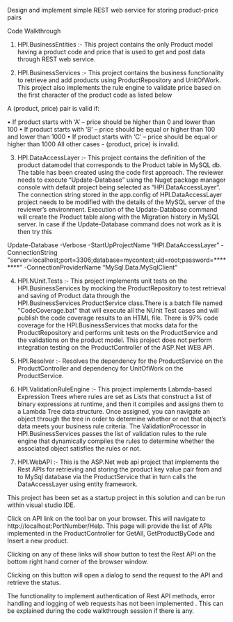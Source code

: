 Design and implement simple REST web service for storing product-price pairs

Code Walkthrough
1.	HPI.BusinessEntities :- This project contains the only Product model having a product code and price that is used to get and post data through REST web service.

2.	HPI.BusinessServices :- This project contains the business functionality to retrieve and add products using ProductRepository and UnitOfWork. This project also implements the rule engine to validate price based on the first character of the product code as listed below

A (product, price) pair is valid if:

• If product starts with ‘A’ – price should be higher than 0 and lower than 100
• If product starts with ‘B’ – price should be equal or higher than 100 and lower than 1000
• If product starts with ‘C’ – price should be equal or higher than 1000
All other cases - (product, price) is invalid.

3.	HPI.DataAccessLayer :- This project contains the definition of the product datamodel that corresponds to the Product table in MySQL db. The table has been created using the code first approach. The reviewer needs to execute “Update-Database” using the Nuget package manager console with default project being selected as “HPI.DataAccessLayer”. 
The connection string stored in the app.config of HPI.DataAccessLayer project needs to be modified with the details of the MySQL server of the reviewer’s environment.
Execution of the Update-Database command will create the Product table along with the Migration history in MySQL server. In case if the Update-Database command does not work as it is then try this

Update-Database -Verbose -StartUpProjectName “HPI.DataAccessLayer” -ConnectionString "server=localhost;port=3306;database=mycontext;uid=root;password=********" -ConnectionProviderName “MySql.Data.MySqlClient”

4.	HPI.NUnit.Tests :- This project implements unit tests on the HPI.BusinessServices by mocking the ProductRepository to test retrieval and saving of Product data through the HPI.BusinessServices.ProductService class.There is a batch file named "CodeCoverage.bat" that will execute all the NUnit Test cases and will publish the code coverage results to an HTML file. There is 97% code coverage for the HPI.BusinessServices that mocks data for the ProductRepository and performs unit tests on the ProductService and the validations on the product model. This project does not perform integration testing on the ProductController of the ASP.Net WEB API.

5.	HPI.Resolver :- Resolves the dependency for the ProductService on the ProductController and dependency for UnitOfWork on the ProductService. 

6.	HPI.ValidationRuleEngine :- This project implements Labmda-based Expression Trees where rules are set as Lists that construct a list of binary expressions at runtime, and then it compiles and assigns them to a Lambda Tree data structure. Once assigned, you can navigate an object through the tree in order to determine whether or not that object’s data meets your business rule criteria. The ValidationProcessor in HPI.BusinessServices passes the list of validation rules to the rule engine that dynamically compiles the rules to determine whether the associated object satisfies the rules or not. 

7.	HPI.WebAPI :- This is the ASP.Net web api project that implements the Rest APIs for retrieving and storing the product key value pair from and to MySql database via the ProductService that in turn calls the DataAccessLayer using entity framework.

This project has been set as a startup project in this solution and can be run within visual studio IDE. 

Click on API link on the tool bar on your browser. This will navigate to http://localhost:PortNumber/Help. This page will provide the list of APIs implemented in the ProductController for GetAll, GetProductByCode and Insert a new product. 

Clicking on any of these links will show button to test the Rest API on the bottom right hand corner of the browser window.

 
Clicking on this button will open a dialog to send the request to the API and retrieve the status. 

The functionality to implement authentication of Rest API methods, error handling and logging of web requests has not been implemented . This can be explained during the code walkthrough session if there is any. 


